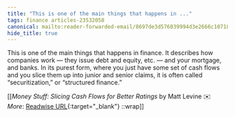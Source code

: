```yaml
---
title: "This is one of the main things that happens in ..."
tags: finance articles-23532058
canonical: mailto:reader-forwarded-email/8697de3d576039994d3e2666c1071843
hide_title: true
---
```


This is one of the main things that happens in finance. It describes how companies work — they issue debt and equity, etc. — and your mortgage, and banks. In its purest form, where you just have some set of cash flows and you slice them up into junior and senior claims, it is often called “securitization,” or “structured finance.”


[[<cite>_Money Stuff: Slicing Cash Flows for Better Ratings_</cite> by Matt Levine ✉️<br>
_More_: [Readwise URL](https://readwise.io/open/460841436){:target="_blank"}
::wrap]]